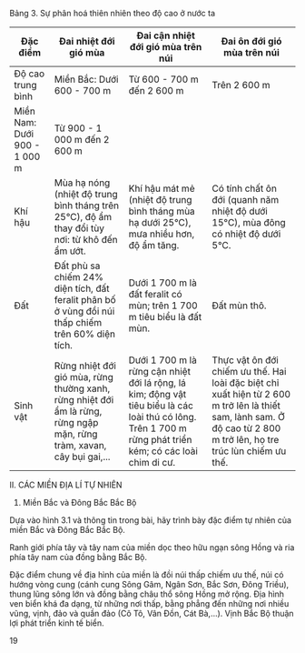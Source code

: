 Bảng 3. Sự phân hoá thiên nhiên theo độ cao ở nước ta

Đặc điểm | Đai nhiệt đới gió mùa | Đai cận nhiệt đới gió mùa trên núi | Đai ôn đới gió mùa trên núi
--- | --- | --- | ---
Độ cao trung bình | Miền Bắc: Dưới 600 - 700 m | Từ 600 - 700 m đến 2 600 m | Trên 2 600 m
 | Miền Nam: Dưới 900 - 1 000 m | Từ 900 - 1 000 m đến 2 600 m | 
Khí hậu | Mùa hạ nóng (nhiệt độ trung bình tháng trên 25°C), độ ẩm thay đổi tùy nơi: từ khô đến ẩm ướt. | Khí hậu mát mẻ (nhiệt độ trung bình tháng mùa hạ dưới 25°C), mưa nhiều hơn, độ ẩm tăng. | Có tính chất ôn đới (quanh năm nhiệt độ dưới 15°C), mùa đông có nhiệt độ dưới 5°C.
Đất | Đất phù sa chiếm 24% diện tích, đất feralit phân bố ở vùng đồi núi thấp chiếm trên 60% diện tích. | Dưới 1 700 m là đất feralit có mùn; trên 1 700 m tiêu biểu là đất mùn. | Đất mùn thô.
Sinh vật | Rừng nhiệt đới gió mùa, rừng thường xanh, rừng nhiệt đới ẩm là rừng, rừng ngập mặn, rừng tràm, xavan, cây bụi gai,... | Dưới 1 700 m là rừng cận nhiệt đới lá rộng, lá kim; động vật tiêu biểu là các loài thú có lông. Trên 1 700 m rừng phát triển kém; có các loài chim di cư. | Thực vật ôn đới chiếm ưu thế. Hai loài đặc biệt chỉ xuất hiện từ 2 600 m trở lên là thiết sam, lành sam. Ở độ cao từ 2 800 m trở lên, họ tre trúc lùn chiếm ưu thế.

II. CÁC MIỀN ĐỊA LÍ TỰ NHIÊN

1. Miền Bắc và Đông Bắc Bắc Bộ

Dựa vào hình 3.1 và thông tin trong bài, hãy trình bày đặc điểm tự nhiên của miền Bắc và Đông Bắc Bắc Bộ.

Ranh giới phía tây và tây nam của miền dọc theo hữu ngạn sông Hồng và ria phía tây nam của đồng bằng Bắc Bộ.

Đặc điểm chung về địa hình của miền là đồi núi thấp chiếm ưu thế, núi có hướng vòng cung (cánh cung Sông Gâm, Ngân Sơn, Bắc Sơn, Đông Triều), thung lũng sông lớn và đồng bằng châu thổ sông Hồng mở rộng. Địa hình ven biển khá đa dạng, từ những nơi thấp, bằng phẳng đến những nơi nhiều vũng, vịnh, đảo và quần đảo (Cô Tô, Vân Đồn, Cát Bà,...). Vịnh Bắc Bộ thuận lợi phát triển kinh tế biển.

19
